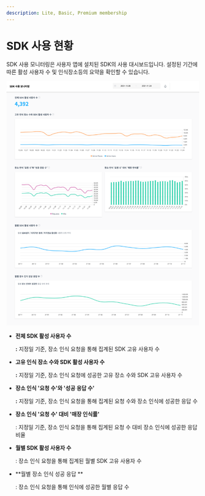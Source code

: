 ```yaml
---
description: Lite, Basic, Premium membership
---
```


# SDK 사용 현황

SDK 사용 모니터링은 사용자 앱에 설치된 SDK의 사용 대시보드입니다. 설정된 기간에 따른 활성 사용자 수 및 인식장소등의 요약을 확인할 수 있습니다.

![](<../.gitbook/assets/image (17).png>)

*   **전체 SDK 활성 사용자 수**

    **:** 지정일 기준, 장소 인식 요청을 통해 집계된 SDK 고유 사용자 수
*   **고유 인식 장소 수와 SDK 활성 사용자 수**

    **:** 지정일 기준, 장소 인식 요청에 성공한 고유 장소 수와 SDK 고유 사용자 수
*   **장소 인식 '요청 수'와 '성공 응답 수'**

    **:** 지정일 기준, 장소 인식 요청을 통해 집계된 요청 수와 장소 인식에 성공한 응답 수
*   **장소 인식 '요청 수' 대비 '매장 인식률'**

    : 지정일 기준, 장소 인식 요청을 통해 집계된 요청 수 대비 장소 인식에 성공한 응답 비율
*   **월별 SDK 활성 사용자 수**

    : 장소 인식 요청을 통해 집계된 월별 SDK 고유 사용자 수
*   **월별 장소 인식 성공 응답  **

    : 장소 인식 요청을 통해 인식에 성공한 월별 응답 수

